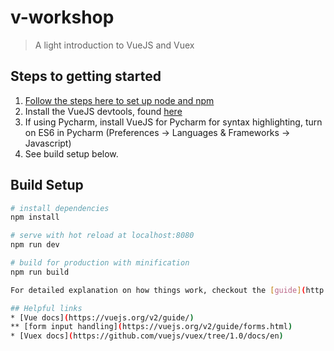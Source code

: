 # v-workshop

> A light introduction to VueJS and Vuex

## Steps to getting started
1. [Follow the steps here to set up node and npm](https://github.com/procured/ph/wiki/Front-end-environment-workflow)
2. Install the VueJS devtools, found [here](https://chrome.google.com/webstore/detail/vuejs-devtools/nhdogjmejiglipccpnnnanhbledajbpd?hl=en)
3. If using Pycharm, install VueJS for Pycharm for syntax highlighting, turn on ES6 in Pycharm (Preferences -> Languages & Frameworks -> Javascript)
4. See build setup below.

## Build Setup

``` bash
# install dependencies
npm install

# serve with hot reload at localhost:8080
npm run dev

# build for production with minification
npm run build

For detailed explanation on how things work, checkout the [guide](http://vuejs-templates.github.io/webpack/) and [docs for vue-loader](http://vuejs.github.io/vue-loader).

## Helpful links
* [Vue docs](https://vuejs.org/v2/guide/)
** [form input handling](https://vuejs.org/v2/guide/forms.html)
* [Vuex docs](https://github.com/vuejs/vuex/tree/1.0/docs/en)
